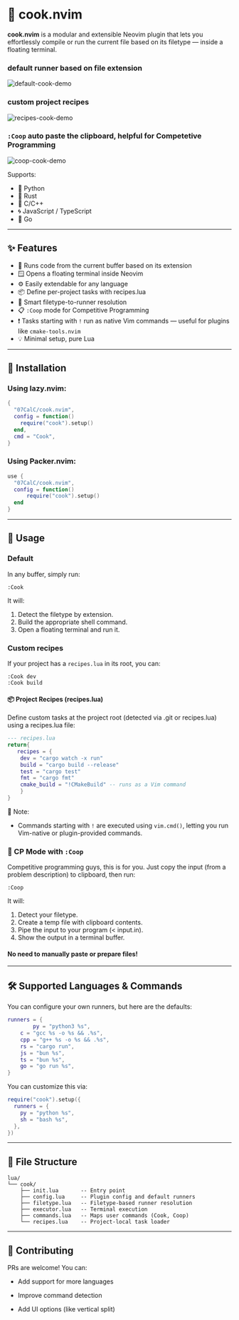 # 🍳 cook.nvim

**cook.nvim** is a modular and extensible Neovim plugin that lets you effortlessly compile or run the current file based on its filetype — inside a floating terminal.

### default runner based on file extension
![default-cook-demo](https://github.com/user-attachments/assets/9564866f-8345-4b3f-9a5d-73b5de85676d)
### custom project recipes
![recipes-cook-demo](https://github.com/user-attachments/assets/cb05b37e-b741-4928-883c-26a8780f05f8)
### `:Coop` auto paste the clipboard, helpful for Competetive Programming
![coop-cook-demo](https://github.com/user-attachments/assets/fe9dc656-0c1c-4206-84a0-7767f20ef92f)


Supports:
- 🐍 Python
- 🦀 Rust
- 🧠 C/C++
- 🌀 JavaScript / TypeScript
- 🦫 Go

---

## ✨ Features

- 📂 Runs code from the current buffer based on its extension
- 🪟 Opens a floating terminal inside Neovim
- ⚙️ Easily extendable for any language
- 📦 Define per-project tasks with recipes.lua
- 🧠 Smart filetype-to-runner resolution
- 📋 `:Coop` mode for Competitive Programming
- ❗ Tasks starting with `!` run as native Vim commands — useful for plugins like `cmake-tools.nvim`
- 💡 Minimal setup, pure Lua

---

## 🚀 Installation

### Using **lazy.nvim**:

```lua
{
  "07CalC/cook.nvim",
  config = function()
    require("cook").setup()
  end,
  cmd = "Cook",
}
```

### Using **Packer.nvim**:

```lua
use {
  "07CalC/cook.nvim",
  config = function()
      require("cook").setup()
  end
}
```

---

## 🔧 Usage

### Default 
In any buffer, simply run:
```vim
:Cook
```
It will:
1. Detect the filetype by extension.
2. Build the appropriate shell command.
3. Open a floating terminal and run it.



### Custom recipes
If your project has a `recipes.lua` in its root, you can:
```vim
:Cook dev
:Cook build
```

#### 📦 Project Recipes (recipes.lua)
Define custom tasks at the project root (detected via .git or recipes.lua) using a recipes.lua file:
```lua
--- recipes.lua
return{
   recipes = {
	dev = "cargo watch -x run"
	build = "cargo build --release"
	test = "cargo test"
	fmt = "cargo fmt"
	cmake_build = "!CMakeBuild" -- runs as a Vim command
	}
}
```
📝 Note:
 - Commands starting with `!` are executed using `vim.cmd()`, letting you run Vim-native or plugin-provided commands.



### 🧠 CP Mode with `:Coop`
Competitive programming guys, this is for you.
Just copy the input (from a problem description) to clipboard, then run:
```vim
:Coop
```
It will:
1. Detect your filetype.
2. Create a temp file with clipboard contents.
3. Pipe the input to your program (< input.in).
4. Show the output in a terminal buffer.

#### No need to manually paste or prepare files!
---

## 🛠️ Supported Languages & Commands
You can configure your own runners, but here are the defaults:
```lua
runners = {
        py = "python3 %s",
	c = "gcc %s -o %s && .%s",
	cpp = "g++ %s -o %s && .%s",
	rs = "cargo run",
	js = "bun %s",
	ts = "bun %s",
	go = "go run %s",
}
```
You can customize this via:
```lua
require("cook").setup({
  runners = {
    py = "python %s",
    sh = "bash %s",
  },
})
```

---

## 📁 File Structure
```text
lua/
└── cook/
    ├── init.lua       -- Entry point
    ├── config.lua     -- Plugin config and default runners
    ├── filetype.lua   -- Filetype-based runner resolution
    ├── executor.lua   -- Terminal execution
    ├── commands.lua   -- Maps user commands (Cook, Coop) 
    └── recipes.lua    -- Project-local task loader
```

---

## 🙌 Contributing
PRs are welcome! You can:

  - Add support for more languages

  - Improve command detection

  -  Add UI options (like vertical split)
